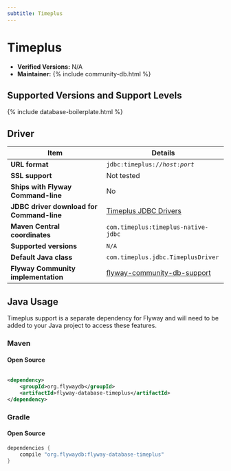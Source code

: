 ```yaml
---
subtitle: Timeplus
---
```

# Timeplus
- **Verified Versions:** N/A
- **Maintainer:** {% include community-db.html %}

## Supported Versions and Support Levels

{% include database-boilerplate.html %}

## Driver

| Item                                | Details                                                                                                         |
| ----------------------------------- |-----------------------------------------------------------------------------------------------------------------|
| **URL format**                      | <code>jdbc:timeplus://<i>host</i>:<i>port</i></code>                                                            |
| **SSL support**                     | Not tested                                                                                                      |
| **Ships with Flyway Command-line**  | No                                                                                                              |
| **JDBC driver download for Command-line** | [Timeplus JDBC Drivers](https://docs.timeplus.com/jdbc)                                                   |
| **Maven Central coordinates**       | `com.timeplus:timeplus-native-jdbc`                                                                             |
| **Supported versions**              | `N/A`                                                                                                           |
| **Default Java class**              | `com.timeplus.jdbc.TimeplusDriver`                                                                              |
| **Flyway Community implementation** | [flyway-community-db-support](https://github.com/flyway/flyway-community-db-support/tree/main/flyway-database-timeplus) |


## Java Usage

Timeplus support is a separate dependency for Flyway and will need to be added to your Java project to access these features.

### Maven

#### Open Source

```xml

<dependency>
    <groupId>org.flywaydb</groupId>
    <artifactId>flyway-database-timeplus</artifactId>
</dependency>
```

### Gradle

#### Open Source

```groovy
dependencies {
    compile "org.flywaydb:flyway-database-timeplus"
}
```